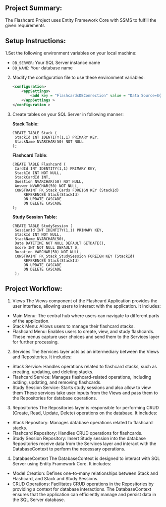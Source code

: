 ## Project Summary:
The Flashcard Project uses Entity Framework Core with SSMS to fulfill the given requirements

## Setup Instructions:

1.Set the following environment variables on your local machine:
   - `DB_SERVER`: Your SQL Server instance name
   - `DB_NAME`: Your database name

2. Modify the configuration file to use these environment variables:
   ```xml
   <configuration>
       <appSettings>
           <add key = "FlashcardsDBConnection" value = "Data Source=${DB_SERVER};Initial Catalog=${DB_NAME};Integrated Security=True;" />
       </appSettings >
   </configuration >
   ```

3. Create tables on your SQL Server in following manner:
   
   **Stack Table:**
   ```
   CREATE TABLE Stack (
    StackId INT IDENTITY(1,1) PRIMARY KEY,
    StackName NVARCHAR(50) NOT NULL
   );
   ```
   
   **Flashcard Table:**
   ```
   CREATE TABLE Flashcard (
    CardId INT IDENTITY(1,1) PRIMARY KEY,
    StackId INT NOT NULL,
    StackCardId INT,
    Question NVARCHAR(50) NOT NULL,
    Answer NVARCHAR(50) NOT NULL,
    CONSTRAINT FK_Stack_Cards FOREIGN KEY (StackId)
        REFERENCES Stack(StackId)
        ON UPDATE CASCADE
        ON DELETE CASCADE
   );
   ```

   **Study Session Table:**
   ```
   CREATE TABLE StudySession (
    SessionId INT IDENTITY(1,1) PRIMARY KEY,
    StackId INT NOT NULL,
    StackName NVARCHAR(50),
    Date DATETIME NOT NULL DEFAULT GETDATE(),
    Score INT NOT NULL DEFAULT 0,
    Duration VARCHAR(50) NOT NULL,
    CONSTRAINT FK_Stack_StudySession FOREIGN KEY (StackId)
        REFERENCES Stack(StackId)
        ON UPDATE CASCADE
        ON DELETE CASCADE
    );
   ```
   
## Project Workflow:

1. Views
The Views component of the Flashcard Application provides the user interface, allowing users to interact with the application. It includes:
-  Main Menu: The central hub where users can navigate to different parts of the application.
-  Stack Menu: Allows users to manage their flashcard stacks.
-  Flashcard Menu: Enables users to create, view, and study flashcards.
These menus capture user choices and send them to the Services layer for further processing.

2. Services
The Services layer acts as an intermediary between the Views and Repositories. It includes:
-  Stack Service: Handles operations related to flashcard stacks, such as creating, updating, and deleting stacks.
-  Flashcard Service: Manages flashcard-related operations, including adding, updating, and removing flashcards.
-  Study Session Service: Starts study sessions and also allow to view them
These services take user inputs from the Views and pass them to the Repositories for database operations.

3. Repositories
The Repositories layer is responsible for performing CRUD (Create, Read, Update, Delete) operations on the database. It includes:
-  Stack Repository: Manages database operations related to flashcard stacks.
-  Flashcard Repository: Handles CRUD operations for flashcards.
-  Study Session Repository: Insert Study session into the database
Repositories receive data from the Services layer and interact with the DatabaseContext to perform the necessary operations.

4. DatabaseContext
The DatabaseContext is designed to interact with SQL Server using Entity Framework Core. It includes:
-  Model Creation: Defines one-to-many relationships between Stack and Flashcard, and Stack and Study Sessions.
-  CRUD Operations: Facilitates CRUD operations in the Repositories by providing a context for database interactions.
The DatabaseContext ensures that the application can efficiently manage and persist data in the SQL Server database.

